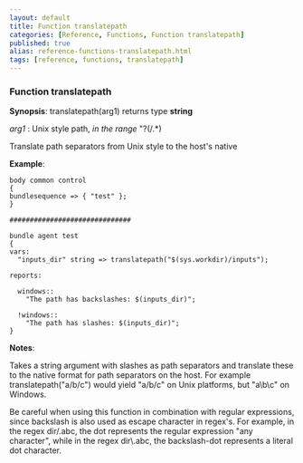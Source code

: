 ```yaml
---
layout: default
title: Function translatepath
categories: [Reference, Functions, Function translatepath]
published: true
alias: reference-functions-translatepath.html
tags: [reference, functions, translatepath]
---
```


### Function translatepath

**Synopsis**: translatepath(arg1) returns type **string**

  
 *arg1* : Unix style path, *in the range* "?(/.\*)   

Translate path separators from Unix style to the host's native

**Example**:  
   

```cf3
body common control
{
bundlesequence => { "test" };
}

##############################

bundle agent test
{
vars:
  "inputs_dir" string => translatepath("$(sys.workdir)/inputs");

reports:

  windows::
    "The path has backslashes: $(inputs_dir)";

  !windows::
    "The path has slashes: $(inputs_dir)";
}
```

**Notes**:  
   

Takes a string argument with slashes as path separators and translate
these to the native format for path separators on the host. For example
translatepath("a/b/c") would yield "a/b/c" on Unix platforms, but
"a\\b\\c" on Windows.

Be careful when using this function in combination with regular
expressions, since backslash is also used as escape character in
regex's. For example, in the regex dir/.abc, the dot represents the
regular expression "any character", while in the regex dir\\.abc, the
backslash-dot represents a literal dot character.
